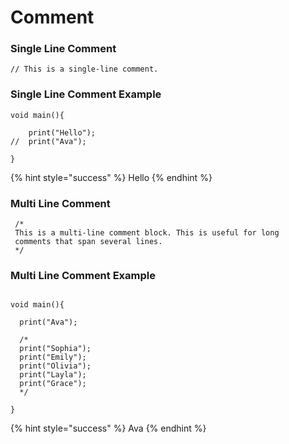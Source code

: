 # Comment

### Single Line Comment

```
// This is a single-line comment.
```

### Single Line Comment Example

```
void main(){
  
    print("Hello");
//  print("Ava");

}
```

{% hint style="success" %}
Hello
{% endhint %}

### Multi Line Comment

```
 /*
 This is a multi-line comment block. This is useful for long
 comments that span several lines.
 */
```

### Multi Line Comment Example

```

void main(){
  
  print("Ava");
  
  /*
  print("Sophia");
  print("Emily");
  print("Olivia");
  print("Layla");
  print("Grace");
  */
  
}
```

{% hint style="success" %}
Ava
{% endhint %}
